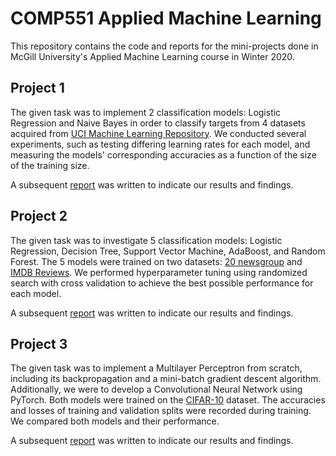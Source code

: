 # COMP551 Applied Machine Learning

This repository contains the code and reports for the mini-projects done in McGill University's Applied Machine Learning course in Winter 2020.

## Project 1
The given task was to implement 2 classification models: Logistic Regression and Naive Bayes in order to classify targets from 4 datasets acquired from [UCI Machine Learning Repository](https://archive.ics.uci.edu/ml/datasets.php). We conducted several experiments, such as testing differing learning rates for each model, and measuring the models' corresponding accuracies as a function of the size of the training size. 

A subsequent [report](project1/writeup.pdf) was written to indicate our results and findings.

## Project 2
The given task was to investigate 5 classification models: Logistic Regression, Decision Tree, Support Vector Machine, AdaBoost, and Random Forest. The 5 models were trained on two datasets: [20 newsgroup](https://scikit-learn.org/stable/modules/generated/sklearn.datasets.fetch_20newsgroups.html?highlight=newsgroup#sklearn.datasets.fetch_20newsgroups) and [IMDB Reviews](https://ai.stanford.edu/~amaas/data/sentiment/). We performed hyperparameter tuning using randomized search with cross validation to achieve the best possible performance for each model. 

A subsequent [report](project2/writeup.pdf) was written to indicate our results and findings.

## Project 3
The given task was to implement a Multilayer Perceptron from scratch, including its backpropagation and a mini-batch gradient descent algorithm. Additionally, we were to develop a Convolutional Neural Network using PyTorch. Both models were trained on the [CIFAR-10](https://www.cs.toronto.edu/~kriz/cifar.html) dataset. The accuracies and losses of training and validation splits were recorded during training. We compared both models and their performance.

A subsequent [report](project3/writeup.pdf) was written to indicate our results and findings.
